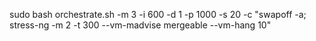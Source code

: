 sudo bash orchestrate.sh -m 3 -i 600 -d 1 -p 1000 -s 20 -c "swapoff -a; stress-ng -m 2 -t 300 --vm-madvise mergeable --vm-hang 10"
